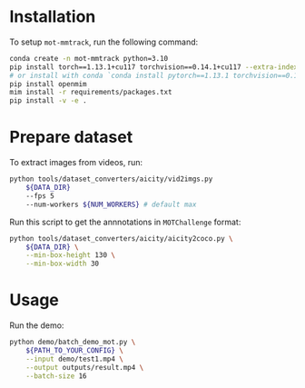 # Installation

To setup `mot-mmtrack`, run the following command:

```bash
conda create -n mot-mmtrack python=3.10
pip install torch==1.13.1+cu117 torchvision==0.14.1+cu117 --extra-index-url https://download.pytorch.org/whl/cu117
# or install with conda `conda install pytorch==1.13.1 torchvision==0.14.1 pytorch-cuda=11.7 -c pytorch -c nvidia`
pip install openmim
mim install -r requirements/packages.txt
pip install -v -e .
```

# Prepare dataset

To extract images from videos, run:

```bash
python tools/dataset_converters/aicity/vid2imgs.py
    ${DATA_DIR}
    --fps 5
    --num-workers ${NUM_WORKERS} # default max
```

Run this script to get the annnotations in `MOTChallenge` format:

```bash
python tools/dataset_converters/aicity/aicity2coco.py \
    ${DATA_DIR} \
    --min-box-height 130 \
    --min-box-width 30
```

# Usage

Run the demo:

```bash
python demo/batch_demo_mot.py \
    ${PATH_TO_YOUR_CONFIG} \
    --input demo/test1.mp4 \
    --output outputs/result.mp4 \
    --batch-size 16
```
